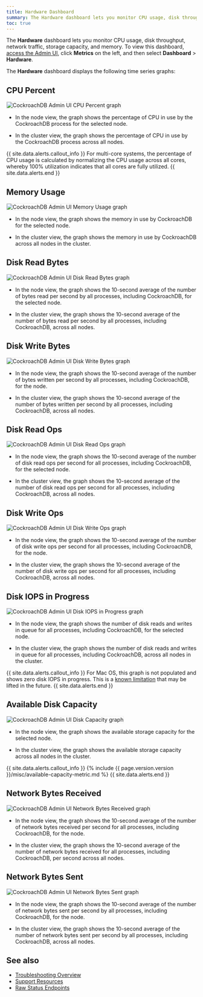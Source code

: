 ```yaml
---
title: Hardware Dashboard
summary: The Hardware dashboard lets you monitor CPU usage, disk throughput, network traffic, storage capacity, and memory.
toc: true
---
```


The **Hardware** dashboard lets you monitor CPU usage, disk throughput, network traffic, storage capacity, and memory. To view this dashboard, [access the Admin UI](admin-ui-access-and-navigate.html#access-the-admin-ui), click **Metrics** on the left, and then select **Dashboard** > **Hardware**.

The **Hardware** dashboard displays the following time series graphs:

## CPU Percent

<img src="{{  'images/v19.1/admin_ui_cpu_percent.png' | relative_url  }}" alt="CockroachDB Admin UI CPU Percent graph" style="border:1px solid #eee;max-width:100%" />

- In the node view, the graph shows the percentage of CPU in use by the CockroachDB process for the selected node.

- In the cluster view, the graph shows the percentage of CPU in use by the CockroachDB process across all nodes.

{{ site.data.alerts.callout_info }}
For multi-core systems, the percentage of CPU usage is calculated by normalizing the CPU usage across all cores, whereby 100% utilization indicates that all cores are fully utilized. 
{{ site.data.alerts.end }}

## Memory Usage

<img src="{{  'images/v19.1/admin_ui_memory_usage_new.png' | relative_url  }}" alt="CockroachDB Admin UI Memory Usage graph" style="border:1px solid #eee;max-width:100%" />

- In the node view, the graph shows the memory in use by CockroachDB for the selected node.

- In the cluster view, the graph shows the memory in use by CockroachDB across all nodes in the cluster.

## Disk Read Bytes

<img src="{{  'images/v19.1/admin_ui_disk_read_bytes.png' | relative_url  }}" alt="CockroachDB Admin UI Disk Read Bytes graph" style="border:1px solid #eee;max-width:100%" />

- In the node view, the graph shows the 10-second average of the number of bytes read per second by all processes, including CockroachDB, for the selected node.

- In the cluster view, the graph shows the 10-second average of the number of bytes read per second by all processes, including CockroachDB, across all nodes.

## Disk Write Bytes

<img src="{{  'images/v19.1/admin_ui_disk_write_bytes.png' | relative_url  }}" alt="CockroachDB Admin UI Disk Write Bytes graph" style="border:1px solid #eee;max-width:100%" />

- In the node view, the graph shows the 10-second average of the number of bytes written per second by all processes, including CockroachDB, for the node.

- In the cluster view, the graph shows the 10-second average of the number of bytes written per second by all processes, including CockroachDB, across all nodes.

## Disk Read Ops

<img src="{{  'images/v19.1/admin_ui_disk_read_ops.png' | relative_url  }}" alt="CockroachDB Admin UI Disk Read Ops graph" style="border:1px solid #eee;max-width:100%" />

- In the node view, the graph shows the 10-second average of the number of disk read ops per second for all processes, including CockroachDB, for the selected node.

- In the cluster view, the graph shows the 10-second average of the number of disk read ops per second for all processes, including CockroachDB, across all nodes.

## Disk Write Ops

<img src="{{  'images/v19.1/admin_ui_disk_write_ops.png' | relative_url  }}" alt="CockroachDB Admin UI Disk Write Ops graph" style="border:1px solid #eee;max-width:100%" />

- In the node view, the graph shows the 10-second average of the number of disk write ops per second for all processes, including CockroachDB, for the node.

- In the cluster view, the graph shows the 10-second average of the number of disk write ops per second for all processes, including CockroachDB, across all nodes.

## Disk IOPS in Progress

<img src="{{  'images/v19.1/admin_ui_disk_iops.png' | relative_url  }}" alt="CockroachDB Admin UI Disk IOPS in Progress graph" style="border:1px solid #eee;max-width:100%" />

- In the node view, the graph shows the number of disk reads and writes in queue for all processes, including CockroachDB, for the selected node.

- In the cluster view, the graph shows the number of disk reads and writes in queue for all processes, including CockroachDB, across all nodes in the cluster.

{{ site.data.alerts.callout_info }}
For Mac OS, this graph is not populated and shows zero disk IOPS in progress. This is a [known limitation](https://github.com/cockroachdb/cockroach/issues/27927) that may be lifted in the future.
{{ site.data.alerts.end }}

## Available Disk Capacity

<img src="{{  'images/v19.1/admin_ui_available_disk_capacity.png' | relative_url  }}" alt="CockroachDB Admin UI Disk Capacity graph" style="border:1px solid #eee;max-width:100%" />

- In the node view, the graph shows the available storage capacity for the selected node.

- In the cluster view, the graph shows the available storage capacity across all nodes in the cluster.

{{ site.data.alerts.callout_info }}
{%  include {{  page.version.version  }}/misc/available-capacity-metric.md %}
{{ site.data.alerts.end }}

## Network Bytes Received

<img src="{{  'images/v19.1/admin_ui_network_bytes_received.png' | relative_url  }}" alt="CockroachDB Admin UI Network Bytes Received graph" style="border:1px solid #eee;max-width:100%" />

- In the node view, the graph shows the 10-second average of the number of network bytes received per second for all processes, including CockroachDB, for the node.

- In the cluster view, the graph shows the 10-second average of the number of network bytes received for all processes, including CockroachDB, per second across all nodes.

## Network Bytes Sent

<img src="{{  'images/v19.1/admin_ui_network_bytes_sent.png' | relative_url  }}" alt="CockroachDB Admin UI Network Bytes Sent graph" style="border:1px solid #eee;max-width:100%" />

- In the node view, the graph shows the 10-second average of the number of network bytes sent per second by all processes, including CockroachDB, for the node.

- In the cluster view, the graph shows the 10-second average of the number of network bytes sent per second by all processes, including CockroachDB, across all nodes.

## See also

- [Troubleshooting Overview](troubleshooting-overview.html)
- [Support Resources](support-resources.html)
- [Raw Status Endpoints](monitoring-and-alerting.html#raw-status-endpoints)
